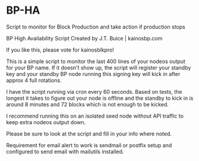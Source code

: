 # BP-HA
Script to monitor for Block Production and take action if production stops

BP High Availability Script Created by J.T. Buice | kainosbp.com

If you like this, please vote for kainosblkpro!

This is a simple script to monitor the last 400 lines of your nodeos output for your BP name. If it doesn't show up, the script will register your standby key and your standby BP node running this signing key will kick in after approx 4 full rotations.  

I have the script running via cron every 60 seconds. Based on tests, the longest it takes to figure out your node is offline and the standby to kick in is around 8 minutes and 72 blocks which is not enough to be kicked. 

I recommend running this on an isolated seed node without API traffic to keep extra nodeos output down.

Please be sure to look at the script and fill in your info where noted.

Requirement for email alert to work is sendmail or postfix setup and configured to send email with mailutils installed. 
